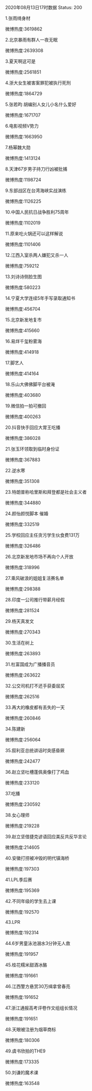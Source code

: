 2020年08月13日17时数据
Status: 200

1.张雨绮身材

微博热度:3619862

2.北京暴雨有群人一夜无眠

微博热度:2639308

3.夏天啊这可是

微博热度:2561851

4.浙大女生被害案罪犯被执行死刑

微博热度:1864729

5.张若昀 胡编别人女儿小名什么爱好

微博热度:1671707

6.电影视频V势力

微博热度:1663950

7.杨幂魏大勋

微博热度:1413124

8.天津67岁男子持刀行凶被批捕

微博热度:1198724

9.东部战区在台湾海峡实战演练

微博热度:1126225

10.中国人民抗日战争胜利75周年

微博热度:1102019

11.原来吃火锅还可以这样解说

微博热度:1101406

12.江西入室杀两人嫌犯又杀一人

微博热度:759212

13.刘诗诗侧脸生图

微博热度:580223

14.宁夏大学连续5年手写录取通知书

微博热度:456704

15.北京新发地复市

微博热度:415660

16.易烊千玺粉雾海

微博热度:414918

17.脚艺人

微博热度:414164

18.乐山大佛佛脚平台被淹

微博热度:403680

19.微信拍一拍可撤回

微博热度:400263

20.抖音快手回应大胃王吃播

微博热度:386028

21.张玉环领取到临时身份证

微博热度:367883

22.逆水寒

微博热度:351308

23.特朗普称哈里斯和拜登都是社会主义者

微博热度:344880

24.颜怡颜悦脚本 催婚

微博热度:332519

25.学校回应主任贪污学生伙食费131万

微博热度:326486

26.北京新发地市场不再向个人开放

微博热度:318996

27.乘风破浪的姐姐复活赛名单

微博热度:298388

28.印度一公司推行带薪月经假

微博热度:281524

29.杨天真发文

微博热度:270343

30.生活在树上

微博热度:263893

31.杜富国成为广播播音员

微博热度:263622

32.公交司机打不还手获委屈奖

微博热度:262516

33.再大的橡皮都有丢失的一天

微博热度:260846

34.陈建新

微博热度:256064

35.叙利亚总统讲话时突感昏厥

微博热度:242477

36.赵立坚吐槽蓬佩奥像打了鸡血

微博热度:233120

37.吃播

微博热度:230592

38.女心理师

微博热度:219228

39.赵立坚借捷克谚语回应美反共反华言论

微博热度:214605

40.安徽打捞被冲毁的明代镇海桥

微博热度:197303

41.LPL季后赛

微博热度:195369

42.不同年级的学生去上课

微博热度:192570

43.LPR

微博热度:192314

44.6岁男童泳池溺水3分钟无人救

微博热度:191957

45.桂花糯米甜酒冰酪

微博热度:191661

46.江西警方悬赏30万缉拿曾春亮

微博热度:191652

47.浙江通报高考评卷作文组组长情况

微博热度:191651

48.天眼被注册为烟草商标

微博热度:180306

49.虞书欣拍的THE9

微博热度:173335

50.刘谦的魔术课

微博热度:163548


